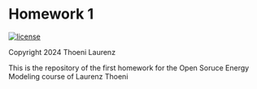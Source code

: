 # Homework 1
[![license](https://img.shields.io/badge/license-Apache%202.0-black)](https://github.com/laurth21/Homework1/blob/main/LICENSE)

Copyright 2024 Thoeni Laurenz 

This is the repository of the first homework for the Open Soruce Energy Modeling course of Laurenz Thoeni

